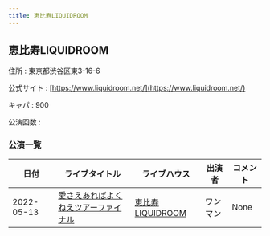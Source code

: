 ```yaml
---
title: 恵比寿LIQUIDROOM
---
```

## 恵比寿LIQUIDROOM


住所
:    東京都渋谷区東3-16-6

公式サイト
:    [https://www.liquidroom.net/](https://www.liquidroom.net/)

キャパ
:    900

公演回数
: 


### 公演一覧

|日付|ライブタイトル|ライブハウス|出演者|コメント|
|---|------------|----------|-----|------|
|2022-05-13|[愛さえあればよくねえツアーファイナル](live001.html)|[恵比寿LIQUIDROOM](livehouse001.html)|ワンマン|None|
